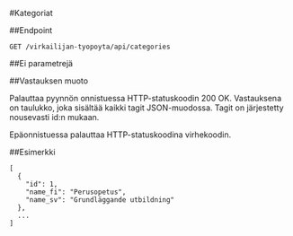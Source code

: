 #Kategoriat

##Endpoint

`GET /virkailijan-tyopoyta/api/categories`

##Ei parametrejä

##Vastauksen muoto

Palauttaa pyynnön onnistuessa HTTP-statuskoodin 200 OK. Vastauksena on
taulukko, joka sisältää kaikki tagit JSON-muodossa. Tagit on järjestetty nousevasti id:n mukaan.

Epäonnistuessa palauttaa HTTP-statuskoodina virhekoodin.

##Esimerkki

```
[
  {
    "id": 1,
    "name_fi": "Perusopetus",
    "name_sv": "Grundläggande utbildning"
  },
  ...
]
```
